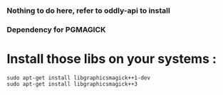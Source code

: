 ### Nothing to do here, refer to oddly-api to install

### Dependency for PGMAGICK 

# Install those libs on your systems :

```
sudo apt-get install libgraphicsmagick++1-dev
sudo apt-get install libgraphicsmagick++3 
```
